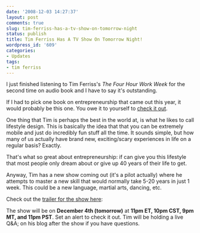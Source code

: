 ```yaml
---
date: '2008-12-03 14:27:37'
layout: post
comments: true
slug: tim-ferriss-has-a-tv-show-on-tomorrow-night
status: publish
title: Tim Ferriss Has A TV Show On Tomorrow Night!
wordpress_id: '609'
categories:
- Updates
tags:
- tim ferriss
---
```


I just finished listening to Tim Ferriss's _The Four Hour Work Week_ for the second time on audio book and I have to say it's outstanding.

If I had to pick one book on entrepreneurship that came out this year, it would probably be this one.  You owe it to yourself to [check it out](http://www.amazon.com/gp/product/0307353133?ie=UTF8&tag=httpwwwstartb-20&linkCode=as2&camp=1789&creative=9325&creativeASIN=0307353133).

One thing that Tim is perhaps the best in the world at, is what he likes to call lifestyle design.  This is basically the idea that that you can be extremely mobile and just do incredibly fun stuff all the time.  It sounds simple, but how many of us actually have brand new, exciting/scary experiences in life on a regular basis?  Exactly.

That's what so great about entrepreneurship: if can give you this lifestyle that most people only dream about or give up 40 years of their life to get.

Anyway, Tim has a new show coming out (it's a pilot actually) where he attempts to master a new skill that would normally take 5-20 years in just 1 week.  This could be a new language, martial arts, dancing, etc.

Check out the [trailer for the show here](http://tr.im/1rak):



The show will be on **December 4th (tomorrow)** at **11pm ET, 10pm CST, 9pm MT, and 11pm PST**.  Set an alert to check it out.  Tim will be holding a live Q&A; on his blog after the show if you have questions.
